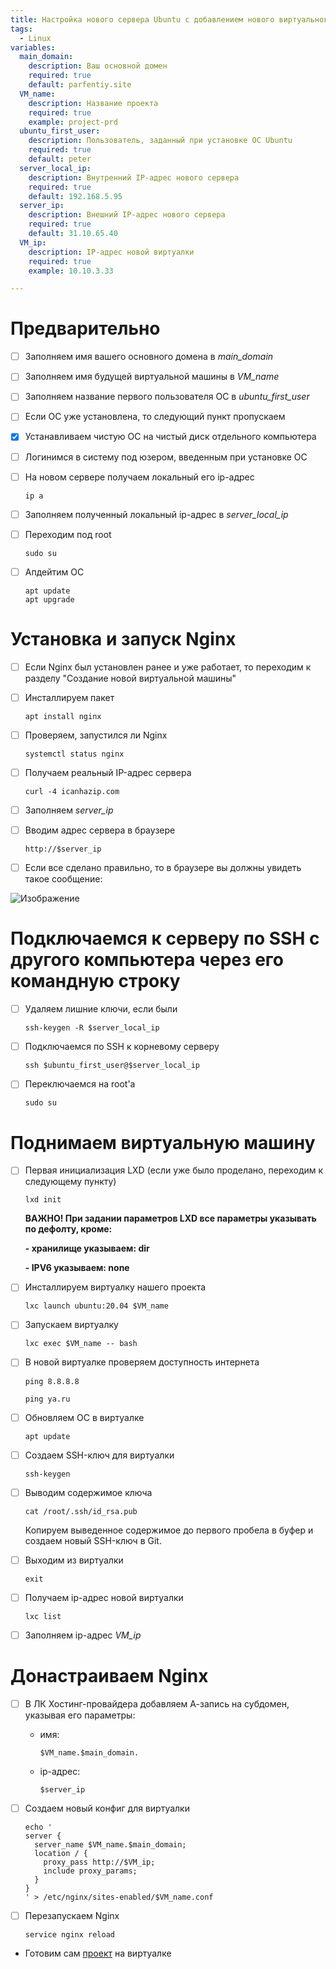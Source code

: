 ```yaml
---
title: Настройка нового сервера Ubuntu с добавлением нового виртуального контейнера для проекта
tags:
  - Linux
variables:
  main_domain:
    description: Ваш основной домен
    required: true
    default: parfentiy.site
  VM_name:
    description: Название проекта
    required: true
    example: project-prd
  ubuntu_first_user:
    description: Пользователь, заданный при установке ОС Ubuntu
    required: true
    default: peter
  server_local_ip:
    description: Внутренний IP-адрес нового сервера
    required: true
    default: 192.168.5.95
  server_ip:
    description: Внешний IP-адрес нового сервера
    required: true
    default: 31.10.65.40
  VM_ip:
    description: IP-адрес новой виртуалки
    required: true
    example: 10.10.3.33

---
```


# Предварительно

- [ ] Заполняем имя вашего основного домена в <var>main_domain</var>
- [ ] Заполняем имя будущей виртуальной машины в <var>VM_name</var>
- [ ] Заполняем название первого пользователя ОС в <var>ubuntu_first_user</var>
- [ ] Если ОС уже установлена, то следующий пункт пропускаем
- [x] Устанавливаем чистую ОС на чистый диск отдельного компьютера
- [ ] Логинимся в систему под юзером, введенным при установке ОС
- [ ] На новом сервере получаем локальный его ip-адрес

  ```
  ip a
  ```
- [ ] Заполняем полученный локальный ip-адрес в <var>server_local_ip</var>

- [ ] Переходим под root

  ```
  sudo su
  ```

- [ ] Апдейтим ОС

  ```
  apt update
  apt upgrade
  ```

# Установка и запуск Nginx

- [ ] Если Nginx был установлен ранее и уже работает, то переходим к разделу "Создание новой виртуальной машины"
- [ ] Инсталлируем пакет

  ```
  apt install nginx
  ```

- [ ] Проверяем, запустился ли Nginx

  ```
  systemctl status nginx
  ```

- [ ] Получаем реальный IP-адрес сервера

  ```
  curl -4 icanhazip.com
  ```

- [ ] Заполняем <var>server_ip</var>

- [ ] Вводим адрес сервера в браузере

  ```
  http://$server_ip
  ```

- [ ] Если все сделано правильно, то в браузере вы должны увидеть такое сообщение:

![Изображение](https://howto.parfentiy.site/nginx_started.png "Это успех")

# Подключаемся к серверу по SSH с другого компьютера через его командную строку

- [ ] Удаляем лишние ключи, если были

  ```
  ssh-keygen -R $server_local_ip
  ```

- [ ] Подключаемся по SSH к корневому серверу

  ```
  ssh $ubuntu_first_user@$server_local_ip
  ```

- [ ] Переключаемся на root'a

  ```
  sudo su
  ```

# Поднимаем виртуальную машину

- [ ] Первая инициализация LXD (если уже было проделано, переходим к следующему пункту)

  ```
  lxd init
  ```
    __ВАЖНО! При задании параметров LXD все параметры указывать по дефолту, кроме:__

    __- хранилище указываем: dir__

    __- IPV6 указываем: none__

- [ ] Инсталлируем виртуалку нашего проекта

  ```
  lxc launch ubuntu:20.04 $VM_name
  ```

- [ ] Запускаем виртуалку

  ```
  lxc exec $VM_name -- bash
  ```

- [ ] В новой виртуалке проверяем доступность интернета

  ```
  ping 8.8.8.8
  ```
  ```
  ping ya.ru
  ```

- [ ] Обновляем ОС в виртуалке

  ```
  apt update
  ```

- [ ] Создаем SSH-ключ для виртуалки

  ```
  ssh-keygen
  ```
- [ ] Выводим содержимое ключа

  ```
  cat /root/.ssh/id_rsa.pub
  ```
  Копируем выведенное содержимое до первого пробела в буфер и создаем новый SSH-ключ в Git.
  
- [ ] Выходим из виртуалки

  ```
  exit
  ```

- [ ] Получаем ip-адрес новой виртуалки

  ```
  lxc list
  ```

- [ ] Заполняем ip-адрес <var>VM_ip</var>

# Донастраиваем Nginx 

- [ ] В ЛК Хостинг-провайдера добавляем А-запись на субдомен, указывая его параметры:
  - имя: 
    ```
    $VM_name.$main_domain.
    ```
  - ip-адрес: 
    ```
    $server_ip
    ```

- [ ] Создаем новый конфиг для виртуалки

  ```
  echo '
  server {
    server_name $VM_name.$main_domain;
    location / {
      proxy_pass http://$VM_ip;
      include proxy_params;
    }
  }
  ' > /etc/nginx/sites-enabled/$VM_name.conf
  ```

- [ ] Перезапускаем Nginx

  ```
  service nginx reload
  ```

- Готовим сам [проект](https://howto.parfentiy.site/howto.html?pth=howtos/prd-server.md) на виртуалке
